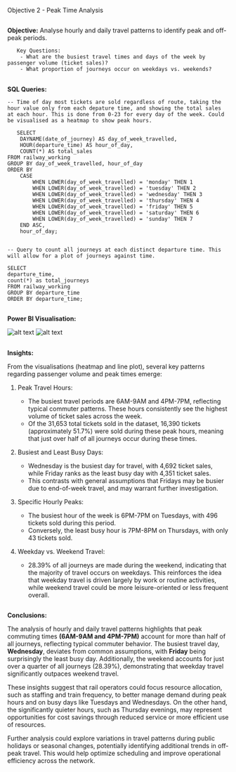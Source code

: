 Objective 2 - Peak Time Analysis
##
**Objective:** Analyse hourly and daily travel patterns to identify peak and off-peak periods.

       Key Questions:
        - What are the busiest travel times and days of the week by passenger volume (ticket sales)?
        - What proportion of journeys occur on weekdays vs. weekends?

##
**SQL Queries:** 
```
-- Time of day most tickets are sold regardless of route, taking the hour value only from each depature time, and showing the total sales at each hour. This is done from 0-23 for every day of the week. Could be visualised as a heatmap to show peak hours.
    
   SELECT
	DAYNAME(date_of_journey) AS day_of_week_travelled,
	HOUR(departure_time) AS hour_of_day,
	COUNT(*) AS total_sales
FROM railway_working
GROUP BY day_of_week_travelled, hour_of_day
ORDER BY
	CASE
    	WHEN LOWER(day_of_week_travelled) = 'monday' THEN 1
    	WHEN LOWER(day_of_week_travelled) = 'tuesday' THEN 2
    	WHEN LOWER(day_of_week_travelled) = 'wednesday' THEN 3
    	WHEN LOWER(day_of_week_travelled) = 'thursday' THEN 4
    	WHEN LOWER(day_of_week_travelled) = 'friday' THEN 5
    	WHEN LOWER(day_of_week_travelled) = 'saturday' THEN 6
    	WHEN LOWER(day_of_week_travelled) = 'sunday' THEN 7
	END ASC,
	hour_of_day;

```
```

-- Query to count all journeys at each distinct departure time. This will allow for a plot of journeys against time.

SELECT
departure_time,
count(*) as total_journeys
FROM railway_working
GROUP BY departure_time
ORDER BY departure_time;
```
##
**Power BI Visualisation:**

![alt text](https://github.com/tomredfern24/UK-Rail-Ticket-Sales-Analysis-SQL-PowerBI/blob/main/Visualisations/2.%20Peak%20Time%20Analysis%20Dashboard.png)
![alt text](https://github.com/tomredfern24/UK-Rail-Ticket-Sales-Analysis-SQL-PowerBI/blob/main/Visualisations/2b.%20SPC%20Time%20Series%20Chart.png)
##
**Insights:**

From the visualisations (heatmap and line plot), several key patterns regarding passenger volume and peak times emerge:

1. Peak Travel Hours:
	- The busiest travel periods are 6AM-9AM and 4PM-7PM, reflecting typical commuter patterns. These hours consistently see the highest volume of ticket sales across the week.
 	- Of the 31,653 total tickets sold in the dataset, 16,390 tickets (approximately 51.7%) were sold during these peak hours, meaning that just over half of all journeys occur during these times.

2. Busiest and Least Busy Days:
	- Wednesday is the busiest day for travel, with 4,692 ticket sales, while Friday ranks as the least busy day with 4,351 ticket sales.
 	- This contrasts with general assumptions that Fridays may be busier due to end-of-week travel, and may warrant further investigation.

3. Specific Hourly Peaks:
	- The busiest hour of the week is 6PM-7PM on Tuesdays, with 496 tickets sold during this period.
 	- Conversely, the least busy hour is 7PM-8PM on Thursdays, with only 43 tickets sold.

4. Weekday vs. Weekend Travel:
	- 28.39% of all journeys are made during the weekend, indicating that the majority of travel occurs on weekdays. This reinforces the idea that weekday travel is driven largely by work or routine activities, while weekend travel could be more leisure-oriented or less frequent overall.

##
**Conclusions:**

The analysis of hourly and daily travel patterns highlights that peak commuting times **(6AM-9AM and 4PM-7PM)** account for more than half of all journeys, reflecting typical commuter behavior. The busiest travel day, **Wednesday**, deviates from common assumptions, with **Friday** being surprisingly the least busy day. Additionally, the weekend accounts for just over a quarter of all journeys (28.39%), demonstrating that weekday travel significantly outpaces weekend travel.

These insights suggest that rail operators could focus resource allocation, such as staffing and train frequency, to better manage demand during peak hours and on busy days like Tuesdays and Wednesdays. On the other hand, the significantly quieter hours, such as Thursday evenings, may represent opportunities for cost savings through reduced service or more efficient use of resources.

Further analysis could explore variations in travel patterns during public holidays or seasonal changes, potentially identifying additional trends in off-peak travel. This would help optimize scheduling and improve operational efficiency across the network.
